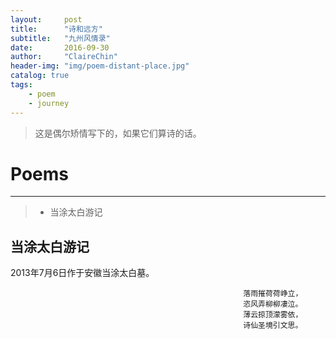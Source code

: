 ```yaml
---
layout:     post
title:      "诗和远方"
subtitle:   "九州风情录"
date:       2016-09-30
author:     "ClaireChin"
header-img: "img/poem-distant-place.jpg"
catalog: true
tags:
    - poem
    - journey
---
```

>这是偶尔矫情写下的，如果它们算诗的话。

# Poems

------

> * 当涂太白游记


## 当涂太白游记
  2013年7月6日作于安徽当涂太白墓。

                                                        落雨摧荷荷峥立，
                                                        恣风弄柳柳凄泣。
                                                        薄云掠顶濛雾依，
                                                        诗仙圣境引文思。
    
    
